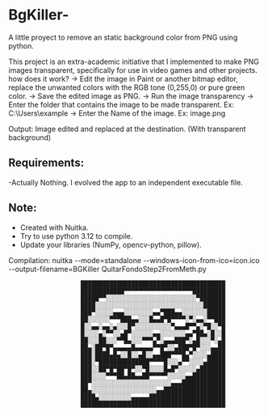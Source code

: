 # BgKiller-
A little proyect to remove an static background color from PNG using python.

This project is an extra-academic initiative that I implemented to make PNG images transparent, specifically for use in video games and other projects.
how does it work?
→ Edit the image in Paint or another bitmap editor, replace the unwanted colors with the RGB tone (0,255,0) or pure green color.
→ Save the edited image as PNG.
→ Run the image transparency
→ Enter the folder that contains the image to be made transparent. Ex: C:\Users\example
→ Enter the Name of the image. Ex: image.png

Output: Image edited and replaced at the destination. (With transparent background)

## Requirements:
-Actually Nothing. I evolved the app to an independent executable file.

## Note:
- Created with Nuitka.
- Try to use python 3.12 to compile.
- Update your libraries (NumPy, opencv-python, pillow).

Compilation: nuitka --mode=standalone --windows-icon-from-ico=icon.ico --output-filename=BGKiller QuitarFondoStep2FromMeth.py

                        ████████████████████████████████████████
                        ████████████▀▀▀▀▀▀▀▀▀▀▀▀▀▀▀▀▀▀▀█████████
                        █████▀▀░░░░░░░░░░░░░░░░░░░░░░░░░▀███████
                        ████░░░░░░░░░░░░░░░░░░░░░░░░░░░░░░██████
                        ███▀░░░░░▄▄▄░░░░░░░░▄▄▀███▄▄░░░░░░░█████
                        ██░░░░░░▀▀▀███▄▄░░░█▄▄█▀█▀▀▀▀░▀░▄▄░▀▀███
                        █░░▄▄░▄▄░▄░░░█▀░░░░░░░░░░▀▄▄▄█▀▀▄░▀█░░▀█
                        █░░░░▄░▀▀░░▄█▀░░░░░░▄▄░░░░░░░▄▄▀██▄░█░░█
                        ██░░░██░░░▀▀█▄░░░▀▀▀▄▀░▄▄▄███▀░▄█░░░▀░▄█
                        ██▄░██▀█▀▄▄▄▄▄█▄▄▄▄▄▀▀█▀░░▄███▀█▀░░░▄▄██
                        ███░████▄█▄░░█░░▄█░░▄▄███▀▀▀█▄▀░░░░▄████
                        ███░▀██████████████▀▀▀▀█░░░▄▀▀░░░░▄█████
                        ███░░██▀█▀██▀█▀░░▀█░░░░█▄█▀░░░░░▄███████
                        ███░░░░▀▀▀██▄██▄▄██▀▀▀▀▀░░░░░▄▄█████████
                        ██▀░░░░░░░░░░░░░░░░░░░░░░▄▄▄████████████
                        ██▄░░░░░░░░░░░░░░░░░░▄▄█████████████████
                        ████▄░░░░░░░░░▄▄▄▄▄█████████████████████
                        ████████████████████████████████████████

